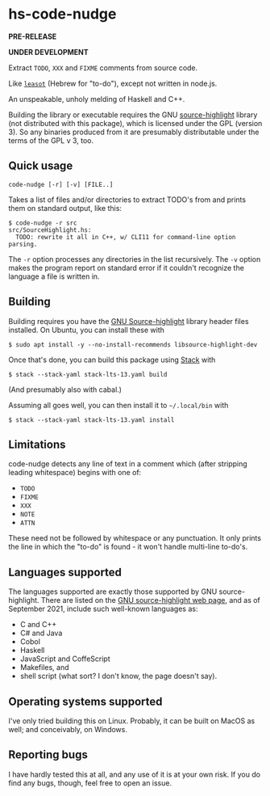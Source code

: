 # hs-code-nudge

**PRE-RELEASE**

**UNDER DEVELOPMENT**

Extract `TODO`, `XXX` and `FIXME` comments from source code.

Like [`leasot`][leasot] (Hebrew for "to-do"), except not written in node.js.

[leasot]: https://github.com/pgilad/leasot

An unspeakable, unholy melding of Haskell and C++.

Building the library or executable requires the GNU [source-highlight][source-highlight] library
(not distributed with this package), which is licensed under the GPL (version 3).
So any binaries produced from it are presumably distributable under the terms of the GPL v 3,
too.

[source-highlight]: https://www.gnu.org/software/src-highlite/

## Quick usage

```
code-nudge [-r] [-v] [FILE..]
```

Takes a list of files and/or directories to extract TODO's from and prints them
on standard output, like this:

```
$ code-nudge -r src
src/SourceHighlight.hs:
  TODO: rewrite it all in C++, w/ CLI11 for command-line option parsing.
```

The `-r` option processes any directories in the list recursively. 
The `-v` option makes the program report on standard error if it couldn't
recognize the language a file is written in.

## Building

Building requires you have the [GNU Source-highlight][gnu-shl-lib] library header files
installed. On Ubuntu, you can install these with

```
$ sudo apt install -y --no-install-recommends libsource-highlight-dev
```

Once that's done, you can build this package using [Stack][stack] with

```
$ stack --stack-yaml stack-lts-13.yaml build
```

(And presumably also with cabal.)

[gnu-shl-lib]: https://www.gnu.org/software/src-highlite/source-highlight-lib.html
[stack]: https://github.com/commercialhaskell/stack

Assuming all goes well, you can then install it to `~/.local/bin` with

```
$ stack --stack-yaml stack-lts-13.yaml install
```

## Limitations

code-nudge detects any line of text in a comment which (after stripping leading
whitespace) begins with one of:

- `TODO`
- `FIXME`
- `XXX`
- `NOTE`
- `ATTN`

These need not be followed by whitespace or any punctuation. It only prints the
line in which the "to-do" is found - it won't handle multi-line to-do's.

## Languages supported

The languages supported are exactly those supported by
GNU source-highlight. There are listed on the [GNU source-highlight
web page][source-highlight], and as of September 2021, include such
well-known languages as:

- C and C++
- C# and Java
- Cobol
- Haskell
- JavaScript and CoffeScript
- Makefiles, and
- shell script (what sort? I don't know, the page doesn't say).

## Operating systems supported

I've only tried building this on Linux. Probably, it can be built on MacOS as
well; and conceivably, on Windows.

## Reporting bugs

I have hardly tested this at all, and any use of it is at your own risk.
If you do find any bugs, though, feel free to open an issue.


